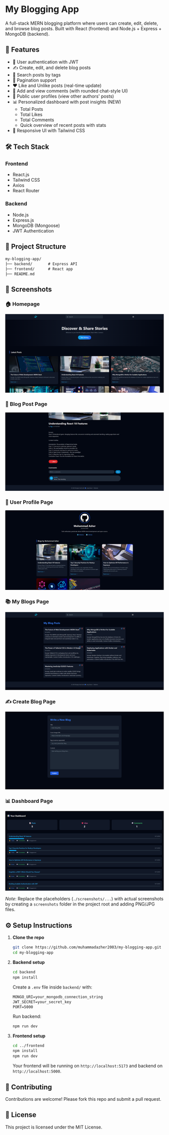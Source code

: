 # My Blogging App

A full-stack MERN blogging platform where users can create, edit, delete, and browse blog posts. Built with React (frontend) and Node.js + Express + MongoDB (backend).

## 🚀 Features

- 🔐 User authentication with JWT
- ✍️ Create, edit, and delete blog posts
- 🔎 Search posts by tags
- 📄 Pagination support
- ❤️ Like and Unlike posts (real-time update)
- 💬 Add and view comments (with rounded chat-style UI)
- 👤 Public user profiles (view other authors' posts)
- 📊 Personalized dashboard with post insights (NEW)
  - Total Posts
  - Total Likes
  - Total Comments
  - Quick overview of recent posts with stats
- 🎨 Responsive UI with Tailwind CSS

## 🛠️ Tech Stack

### Frontend
- React.js
- Tailwind CSS
- Axios
- React Router

### Backend
- Node.js
- Express.js
- MongoDB (Mongoose)
- JWT Authentication

## 📂 Project Structure
```
my-blogging-app/
├── backend/       # Express API
├── frontend/      # React app
├── README.md
```

## 📸 Screenshots
### 🏠 Homepage
![Homepage](./screenshots/HomePage.png)

### 📖 Blog Post Page
![Blog Post Page](./screenshots/BlogPostPage.png)

### 👤 User Profile Page
![User Profile](./screenshots/profile.png)

### 📚 My Blogs Page
![Comments Section](./screenshots/MyBlogsPage.png)

### ✍️ Create Blog Page
![Comments Section](./screenshots/CreateBlogPage.png)

### 📊 Dashboard Page
![Comments Section](./screenshots/Dashboard.png)


*Note*: Replace the placeholders (`./screenshots/...`) with actual screenshots by creating a `screenshots` folder in the project root and adding PNG/JPG files.

## ⚙️ Setup Instructions

1. **Clone the repo**
   ```bash
   git clone https://github.com/muhammadazher2003/my-blogging-app.git
   cd my-blogging-app
   ```

2. **Backend setup**
   ```bash
   cd backend
   npm install
   ```

   Create a `.env` file inside `backend/` with:
   ```
   MONGO_URI=your_mongodb_connection_string
   JWT_SECRET=your_secret_key
   PORT=5000
   ```

   Run backend:
   ```bash
   npm run dev
   ```

3. **Frontend setup**
   ```bash
   cd ../frontend
   npm install
   npm run dev
   ```

   Your frontend will be running on `http://localhost:5173` and backend on `http://localhost:5000`.

## 🤝 Contributing

Contributions are welcome! Please fork this repo and submit a pull request.

## 📜 License

This project is licensed under the MIT License.